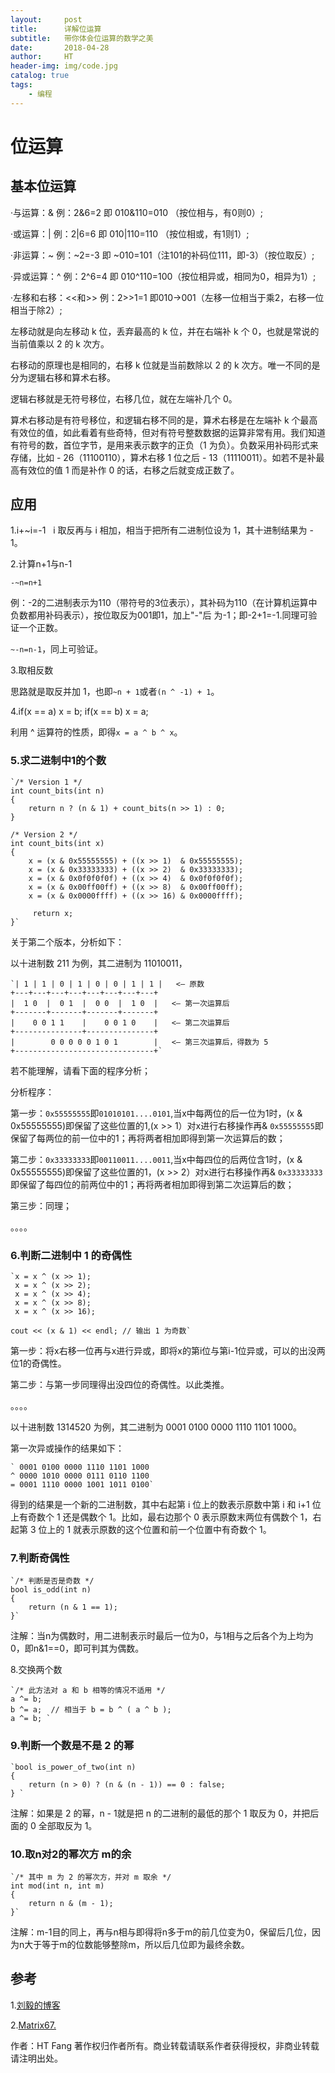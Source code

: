```yaml
---
layout:     post                    
title:      详解位运算             
subtitle:   带你体会位运算的数学之美
date:       2018-04-28            
author:     HT                     
header-img: img/code.jpg    
catalog: true                       
tags:                               
    - 编程
---
```


# 位运算

## 基本位运算

·与运算：&   例：2&6=2 即 010&110=010 （按位相与，有0则0）;

·或运算：|   例：2|6=6 即 010|110=110 （按位相或，有1则1）;

·非运算：~   例：~2=-3 即 ~010=101（注101的补码位111，即-3）（按位取反）;

·异或运算：^ 例：2^6=4 即 010^110=100（按位相异或，相同为0，相异为1）;

·左移和右移：<<和>> 例：2>>1=1 即010->001（左移一位相当于乘2，右移一位相当于除2）;

左移动就是向左移动 k 位，丢弃最高的 k 位，并在右端补 k 个 0，也就是常说的当前值乘以 2 的 k 次方。

右移动的原理也是相同的，右移 k 位就是当前数除以 2 的 k 次方。唯一不同的是分为逻辑右移和算术右移。

逻辑右移就是无符号移位，右移几位，就在左端补几个 0。

算术右移动是有符号移位，和逻辑右移不同的是，算术右移是在左端补 k 个最高有效位的值，如此看着有些奇特，但对有符号整数数据的运算非常有用。我们知道有符号的数，首位字节，是用来表示数字的正负（1 为负）。负数采用补码形式来存储，比如 - 26（11100110），算术右移 1 位之后 - 13（11110011）。如若不是补最高有效位的值 1 而是补作 0 的话，右移之后就变成正数了。

## 应用

1.i+~i=-1   i 取反再与 i 相加，相当于把所有二进制位设为 1，其十进制结果为 - 1。

2.计算n+1与n-1

`-~n=n+1`

例：-2的二进制表示为110（带符号的3位表示），其补码为110（在计算机运算中负数都用补码表示），按位取反为001即1，加上"-"后
为-1；即-2+1=-1.同理可验证一个正数。

`~-n=n-1`，同上可验证。

3.取相反数

思路就是取反并加 1，也即`~n + 1`或者`(n ^ -1) + 1`。

4.if(x == a) x = b; if(x == b) x = a;

利用 ^ 运算符的性质，即得`x = a ^ b ^ x`。

### 5.求二进制中1的个数

	`/* Version 1 */
	int count_bits(int n)
	{
    	return n ? (n & 1) + count_bits(n >> 1) : 0;
	}

	/* Version 2 */
	int count_bits(int x)
	{
    	x = (x & 0x55555555) + ((x >> 1)  & 0x55555555);
     	x = (x & 0x33333333) + ((x >> 2)  & 0x33333333);
     	x = (x & 0x0f0f0f0f) + ((x >> 4)  & 0x0f0f0f0f);
     	x = (x & 0x00ff00ff) + ((x >> 8)  & 0x00ff00ff);
     	x = (x & 0x0000ffff) + ((x >> 16) & 0x0000ffff);
  
    	 return x;
	}`

关于第二个版本，分析如下：

以十进制数 211 为例，其二进制为 11010011，

	`| 1 | 1 | 0 | 1 | 0 | 0 | 1 | 1 |   <— 原数
	+---+---+---+---+---+---+---+---+
	|  1 0  |  0 1  |  0 0  |  1 0  |   <— 第一次运算后
	+-------+-------+-------+-------+
	|    0 0 1 1    |    0 0 1 0    |   <— 第二次运算后
	+---------------+---------------+
	|        0 0 0 0 0 1 0 1        |   <— 第三次运算后，得数为 5
	+-------------------------------+`

若不能理解，请看下面的程序分析；

分析程序：

第一步：`0x55555555`即`01010101....0101`,当x中每两位的后一位为1时，(x & 0x55555555)即保留了这些位置的1,(x >> 1）对x进行右移操作再& `0x55555555`即保留了每两位的前一位中的1；再将两者相加即得到第一次运算后的数；

第二步：`0x33333333`即`00110011....0011`,当x中每四位的后两位含1时，(x & 0x55555555)即保留了这些位置的1，(x >> 2）对x进行右移操作再&
`0x33333333`即保留了每四位的前两位中的1；再将两者相加即得到第二次运算后的数；

第三步：同理；

。。。。

### 6.判断二进制中 1 的奇偶性

	`x = x ^ (x >> 1);
	 x = x ^ (x >> 2);
	 x = x ^ (x >> 4);
	 x = x ^ (x >> 8);
	 x = x ^ (x >> 16);

	cout << (x & 1) << endl; // 输出 1 为奇数`

第一步：将x右移一位再与x进行异或，即将x的第i位与第i-1位异或，可以的出没两位1的奇偶性。

第二步：与第一步同理得出没四位的奇偶性。以此类推。

。。。。

以十进制数 1314520 为例，其二进制为 0001 0100 0000 1110 1101 1000。

第一次异或操作的结果如下：
	
	` 0001 0100 0000 1110 1101 1000
	^ 0000 1010 0000 0111 0110 1100
	= 0001 1110 0000 1001 1011 0100`

得到的结果是一个新的二进制数，其中右起第 i 位上的数表示原数中第 i 和 i+1 位上有奇数个 1 还是偶数个 1。比如，最右边那个 0 表示原数末两位有偶数个 1，右起第 3 位上的 1 就表示原数的这个位置和前一个位置中有奇数个 1。

### 7.判断奇偶性

	`/* 判断是否是奇数 */
	bool is_odd(int n)
	{
    	return (n & 1 == 1);
	}`

注解：当n为偶数时，用二进制表示时最后一位为0，与1相与之后各个为上均为0，即n&1==0，即可判其为偶数。

8.交换两个数

	`/* 此方法对 a 和 b 相等的情况不适用 */
	a ^= b;  
	b ^= a;  // 相当于 b = b ^ ( a ^ b );
	a ^= b; `

### 9.判断一个数是不是 2 的幂

	`bool is_power_of_two(int n)
	{
    	return (n > 0) ? (n & (n - 1)) == 0 : false;
	} `

注解：如果是 2 的幂，n - 1就是把 n 的二进制的最低的那个 1 取反为 0，并把后面的 0 全部取反为 1。

### 10.取n对2的幂次方 m的余

	`/* 其中 m 为 2 的幂次方，并对 m 取余 */
	int mod(int n, int m)
	{
    	return n & (m - 1);  
	}`

注解：m-1目的同上，再与n相与即得将n多于m的前几位变为0，保留后几位，因为n大于等于m的位数能够整除m，所以后几位即为最终余数。

## 参考
1.[刘毅的博客](https://subetter.com/page/2)

2.[Matrix67. ](http://www.matrix67.com)

作者：HT Fang
著作权归作者所有。商业转载请联系作者获得授权，非商业转载请注明出处。


